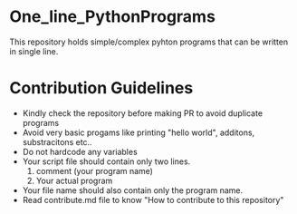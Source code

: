 # One_line_PythonPrograms

This repository holds simple/complex pyhton programs that can be written in single line.

# Contribution Guidelines
  * Kindly check the repository before making PR to avoid duplicate programs
  * Avoid very basic progams like printing "hello world", additons, substracitons etc..
  * Do not hardcode any variables
  * Your script file should contain only two lines.
     1. comment (your program name)
     2. Your actual program 
  * Your file name should also contain only the program name.
  * Read contribute.md file to know "How to contribute to this repository"
 
